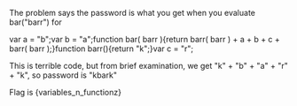 The problem says the password is what you get when you evaluate bar("barr")
for 

var a = "b";var b = "a";function bar( barr ){return barr( barr ) + a + b + c + barr( barr );}function barr(){return "k";}var c = "r";

This is terrible code, but from brief examination, we get "k" + "b" + "a" + "r" + "k", so password is "kbark"

Flag is {variables_n_functionz}